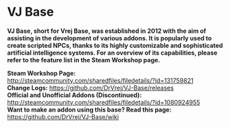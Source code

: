 # VJ Base
**VJ Base, short for Vrej Base, was established in 2012 with the aim of assisting in the development of various addons. It is popularly used to create scripted NPCs, thanks to its highly customizable and sophisticated artificial intelligence systems. For an overview of its capabilities, please refer to the feature list in the Steam Workshop page.**

**Steam Workshop Page:** http://steamcommunity.com/sharedfiles/filedetails/?id=131759821   
**Change Logs:** https://github.com/DrVrej/VJ-Base/releases   
**Official and Unofficial Addons (Discontinued):** http://steamcommunity.com/sharedfiles/filedetails/?id=1080924955   
**Want to make an addon using this base? Read this page:** https://github.com/DrVrej/VJ-Base/wiki   
